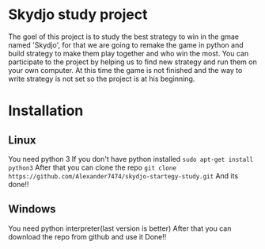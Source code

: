 # Skydjo study project

The goel of this project is to study the best strategy to win in the gmae named 'Skydjo', for that we are going to remake the game in python and build strategy to make them play together and who win the most. You can participate to the project by helping us to find new strategy and run them on your own computer.
At this time the game is not finished and the way to write strategy is not set so the project is at his beginning.

# Installation

## Linux
You need python 3
If you don't have python installed
```sudo apt-get install python3```
After that you can clone the repo
```git clone https://github.com/Alexander7474/skydjo-startegy-study.git```
And its done!!

## Windows
You need python interpreter(last version is better)
After that you can download the repo from github and use it
Done!!